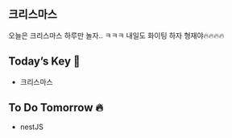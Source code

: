 ## 크리스마스

오늘은 크리스마스 
하루만 놀자.. ㅋㅋㅋ
내일도 화이팅 하자 형재야🔥🔥🔥🔥  

## Today’s Key 🔑

- 크리스마스

## To Do Tomorrow 🔥

- nestJS

